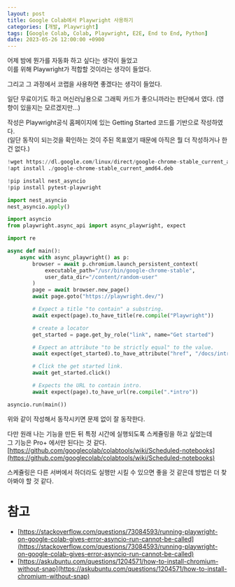 ```yaml
---
layout: post
title: Google Colab에서 Playwright 사용하기
categories: [개발, Playwright]
tags: [Google Colab, Colab, Playwright, E2E, End to End, Python]
date: 2023-05-26 12:00:00 +0900
---
```


어제 밤에 뭔가를 자동화 하고 싶다는 생각이 들었고  
이를 위해 Playwright가 적합할 것이라는 생각이 들었다.

그리고 그 과정에서 코랩을 사용하면 좋겠다는 생각이 들었다.

일단 무료이기도 하고 머신러닝용으로 그래픽 카드가 좋으니까라는 판단에서 였다. (영향이 있을지는 모르겠지만...)

작성은 Playwright공식 홈페이지에 있는 Getting Started 코드를 기반으로 작성하였다.  
(일단 동작이 되는것을 확인하는 것이 주된 목표였기 때문에 아직은 뭘 더 작성하거나 한 건 없다.)

```python
!wget https://dl.google.com/linux/direct/google-chrome-stable_current_amd64.deb
!apt install ./google-chrome-stable_current_amd64.deb

!pip install nest_asyncio
!pip install pytest-playwright

import nest_asyncio
nest_asyncio.apply()

import asyncio
from playwright.async_api import async_playwright, expect

import re

async def main():
    async with async_playwright() as p:
        browser = await p.chromium.launch_persistent_context(
            executable_path="/usr/bin/google-chrome-stable",
            user_data_dir="/content/random-user"
        )
        page = await browser.new_page()
        await page.goto("https://playwright.dev/")

        # Expect a title "to contain" a substring.
        await expect(page).to_have_title(re.compile("Playwright"))

        # create a locator
        get_started = page.get_by_role("link", name="Get started")

        # Expect an attribute "to be strictly equal" to the value.
        await expect(get_started).to_have_attribute("href", "/docs/intro")

        # Click the get started link.
        await get_started.click()

        # Expects the URL to contain intro.
        await expect(page).to_have_url(re.compile(".*intro"))

asyncio.run(main())
```

위와 같이 작성해서 동작시키면 문제 없이 잘 동작한다.

다만 원래 나는 기능을 만든 뒤 특정 시간에 실행되도록 스케쥴링을 하고 싶었는데  
그 기능은 Pro+ 에서만 된다는 것 같다.  
[https://github.com/googlecolab/colabtools/wiki/Scheduled-notebooks](https://github.com/googlecolab/colabtools/wiki/Scheduled-notebooks)

스케쥴링은 다른 서버에서 하더라도 실행만 시킬 수 있으면 좋을 것 같은데 방법은 더 찾아봐야 할 것 같다.

# 참고

- [https://stackoverflow.com/questions/73084593/running-playwright-on-google-colab-gives-error-asyncio-run-cannot-be-called](https://stackoverflow.com/questions/73084593/running-playwright-on-google-colab-gives-error-asyncio-run-cannot-be-called)
- [https://askubuntu.com/questions/1204571/how-to-install-chromium-without-snap](https://askubuntu.com/questions/1204571/how-to-install-chromium-without-snap)
